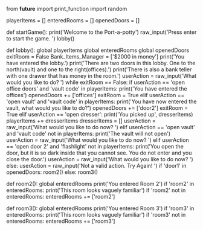 from __future__ import print_function
import random

playerItems = []
enteredRooms = []
openedDoors = []

def startGame():
    print('Welcome to the Port-a-potty')
    raw_input('Press enter to start the game. ')
    lobby()

def lobby():
    global playerItems
    global enteredRooms
    global openedDoors
    exitRoom = False
    Bank_Items_Manager = ['$2000 in money']
    print('You have entered the lobby.')
    print('There are two doors in this lobby.  One to the north(vault) and one to the right(offices).')
    print('There is also a bank teller with one drawer that has money in the room.')
    userAction = raw_input('What would you like to do? ')
    while exitRoom == False:
        if userAction == 'open office doors' and 'vault code' in playerItems:
            print('You have entered the offices')
            openedDoors += ['offices']
            exitRoom = True
        elif userAction == 'open vault' and 'vault code' in playerItems:
            print('You have now entered the vault, what would you like to do?')
            openedDoors += ['door2']
            exitRoom = True
        elif userAction == 'open dresser':
            print('You picked up', dresserItems)
            playerItems += dresserItems
            dresserItems = []
            userAction = raw_input('What would you like to do now? ')
        elif userAction == 'open vault' and 'vault code' not in playerItems:
            print('The vault will not open')
            userAction = raw_input('What would you like to do now? ')
        elif userAction == 'open door 2' and 'flashlight' not in playerItems:
            print('You open the door, but it is so dark inside that you cannot see.  You do not enter and you close the door.')
            userAction = raw_input('What would you like to do now? ')
        else:
            userAction = raw_input('Not a valid action.  Try Again! ')
    if 'door1' in openedDoors:
        room2()
    else:
        room3()
        
def room2():
    global enteredRooms
    print('You entered Room 2')
    if 'room2' in enteredRooms:
        print('This room looks vaguely familiar')
    if 'room2' not in enteredRooms:
        enteredRooms += ['room2']
        
def room3():
    global enteredRooms
    print('You entered Room 3')
    if 'room3' in enteredRooms:
        print('This room looks vaguely familiar')
    if 'room3' not in enteredRooms:
            enteredRooms += ['room3']
